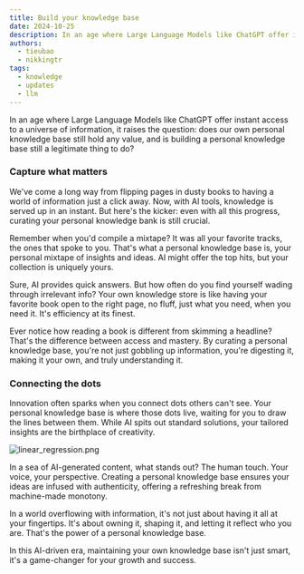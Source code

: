 ```yaml
---
title: Build your knowledge base
date: 2024-10-25
description: In an age where Large Language Models like ChatGPT offer instant access to a universe of information, it raises the question, does our own personal knowledge base still hold any value, and is building a personal knowledge base still a legitimate thing to do?
authors:
  - tieubao
  - nikkingtr
tags: 
  - knowledge
  - updates
  - llm
---
```


In an age where Large Language Models like ChatGPT offer instant access to a universe of information, it raises the question: does our own personal knowledge base still hold any value, and is building a personal knowledge base still a legitimate thing to do?

### Capture what matters

We've come a long way from flipping pages in dusty books to having a world of information just a click away. Now, with AI tools, knowledge is served up in an instant. But here's the kicker: even with all this progress, curating your personal knowledge bank is still crucial.

Remember when you'd compile a mixtape? It was all your favorite tracks, the ones that spoke to you. That's what a personal knowledge base is, your personal mixtape of insights and ideas. AI might offer the top hits, but your collection is uniquely yours.

Sure, AI provides quick answers. But how often do you find yourself wading through irrelevant info? Your own knowledge store is like having your favorite book open to the right page, no fluff, just what you need, when you need it. It's efficiency at its finest.

Ever notice how reading a book is different from skimming a headline? That's the difference between access and mastery. By curating a personal knowledge base, you're not just gobbling up information, you're digesting it, making it your own, and truly understanding it.

### Connecting the dots

Innovation often sparks when you connect dots others can't see. Your personal knowledge base is where those dots live, waiting for you to draw the lines between them. While AI spits out standard solutions, your tailored insights are the birthplace of creativity.

![linear_regression.png](https://www.explainxkcd.com/wiki/images/9/91/linear_regression.png)

In a sea of AI-generated content, what stands out? The human touch. Your voice, your perspective. Creating a personal knowledge base ensures your ideas are infused with authenticity, offering a refreshing break from machine-made monotony.

In a world overflowing with information, it's not just about having it all at your fingertips. It's about owning it, shaping it, and letting it reflect who you are. That's the power of a personal knowledge base.

In this AI-driven era, maintaining your own knowledge base isn't just smart, it's a game-changer for your growth and success.
